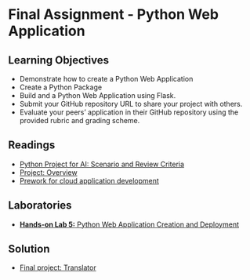 # Final Assignment - Python Web Application
## Learning Objectives
* Demonstrate how to create a Python Web Application
* Create a Python Package
* Build and a Python Web Application using Flask.
* Submit your GitHub repository URL to share your project with others.
* Evaluate your peers’ application in their GitHub repository using the provided rubric and grading scheme.

## Readings
* [Python Project for AI: Scenario and Review Criteria](./files/1-capstone-scenario-instructional-lab.pdf)
* [Project: Overview](./files/2-capstone-overview-instructional-lab.pdf)
* [Prework for cloud application development](./files/3-capstone-prework-instructional-lab.pdf)

## Laboratories
* [**Hands-on Lab 5:** Python Web Application Creation and Deployment](./files/Peer_Review_Assignment.pdf)

## Solution
* [Final project: Translator](https://github.com/cmaroblesg/xzceb-flask_eng_fr.git)
